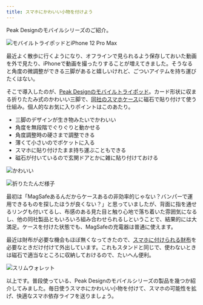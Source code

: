 ```yaml
---
title: スマホにかわいい小物を付けよう
---
```

Peak Designのモバイルシリーズのご紹介。

![](https://lh4.googleusercontent.com/eZ-4okTjZp55Q5B9vdRJRFSqajlYXmk2MqyFWUHrKjQhap3Yn0HQHnj9n2Zh14NgxUT3BBe8y4MO00Fu_CVBurjq0_R0gZ4KZeuegKpwrOAP7JA863sykHZOsonJQBGpehzHgmjUFBHHVY-JQqDMYA "モバイルトライポッドとiPhone 12 Pro Max")

最近よく散歩に行くようになり、オフラインで見られるよう保存しておいた動画を外で見たり、iPhoneで動画を撮ったりすることが増えてきました。そうなると角度の微調整ができる三脚があると嬉しいけれど、ごついアイテムを持ち運びたくはない。

そこで導入したのが、[Peak Designのモバイルトライポッド](https://www.amazon.co.jp/dp/B09FRZPLL3)。カード形状に収まる折りたたみ式のかわいい三脚で、[同社のスマホケース](https://www.amazon.co.jp/dp/B09FP3HP7Z?)に磁石で貼り付けて使う仕組み。個人的なお気に入りポイントはこのあたり。

*   三脚のデザインが生き物みたいでかわいい
*   角度を無段階でぐりぐりと動かせる
*   角度調整時の硬さまで調整できる
*   薄くて小さいのでポケットに入る
*   スマホに貼り付けたまま持ち運ぶこともできる
*   磁石が付いているので玄関ドアとかに雑に貼り付けておける

![](https://lh3.googleusercontent.com/f4OaN0S1huyn2NpmfV-YSWDyuy2w7RPt8x-Vy0M51rMaH95cjMmiO6w8DEAt2LTJadDRBzWmEXtYmTnB5VTelw0jcwXLzGXaYF5Z_3Y0nU7v0TpsbGqWQSIquaQTHCFhb2WnL9obUgkpKDVV8H_MHQ "かわいい")

![](https://lh3.googleusercontent.com/eaaiCb4nv1QXXgJ6l-k6Acb-xikS4UqpLo_t0Zk2c1jxMbzFOQSM_2mh7p-7sx9JTDYPkGWpmCI8eQO_AxATzws4rDO384a9_rRKythrmJNIEZBaQWy_HJf7Wd7cxCEOvIRH_q3clc7A9DxaRzRWuQ "折りたたんだ様子")

最初は「MagSafeあるんだからケースあるの非効率的じゃない？バンパーで運用できるものを探したほうが良くない？」と思っていましたが、背面に指を通せるリングも付いてるし、布感のある見た目と触り心地で落ち着いた雰囲気になるし、他の同社製品ともいろいろ組み合わせられるしということで、結果的には大満足。ケースを付けた状態でも、MagSafeの充電器は普通に使えます。

最近は財布が必要な機会もほぼ無くなってきたので、[スマホに付けられる財布](https://www.amazon.co.jp/dp/B09FSGW671)を必要なときだけ付けて外出しています。これもスタンドと同じで、使わないときは磁石で適当なところに収納しておけるので、たいへん便利。

![](https://lh3.googleusercontent.com/-IrQykisKpZz1FA3tYwkFYaAPmmEn9TMrN5Djx9JNjkmvtQjmSylGIsQ4YFV4AZ5uwHKsg49c6J14woyjCSykwTKqBQQwnKFopo-Tr8qRvRyVkjugXO1sCc10jY4JO-4HHsfSlxa8PsIUi3alvvJZQ "スリムウォレット")

以上です。普段使っている、Peak Designのモバイルシリーズの製品を幾つか紹介してみました。毎日使うスマホにかわいい小物を付けて、スマホの可能性を拡げ、快適なスマホ依存ライフを送りましょう。
